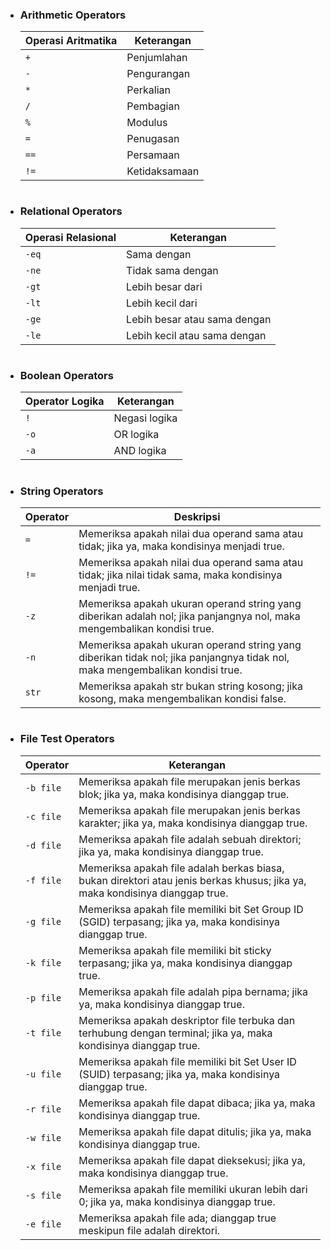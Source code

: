 - ### Arithmetic Operators
    | Operasi Aritmatika  | Keterangan |
    | ------------------- | --------------------------- |
    | `+`                 | Penjumlahan                  |
    | `-`                 | Pengurangan                  |
    | `*`                 | Perkalian                    |
    | `/`                 | Pembagian                    |
    | `%`                 | Modulus                      |
    | `=`                 | Penugasan                    |
    | `==`                | Persamaan                    |
    | `!=`                | Ketidaksamaan                |
#
- ### Relational Operators
    | Operasi Relasional  | Keterangan |
    | ------------------- | -------------------------- |
    | `-eq`               | Sama dengan                |
    | `-ne`               | Tidak sama dengan          |
    | `-gt`               | Lebih besar dari           |
    | `-lt`               | Lebih kecil dari           |
    | `-ge`               | Lebih besar atau sama dengan |
    | `-le`               | Lebih kecil atau sama dengan |
#
- ### Boolean Operators
    | Operator Logika     | Keterangan |
    | ------------------- | -------------------------- |
    | `!`                 | Negasi logika              |
    | `-o`                | OR logika                  |
    | `-a`                | AND logika                 |
#
- ### String Operators
    | Operator | Deskripsi |
    | -------- | ----------------------------------------- |
    | `=` | Memeriksa apakah nilai dua operand sama atau tidak; jika ya, maka kondisinya menjadi true. |
    | `!=` | Memeriksa apakah nilai dua operand sama atau tidak; jika nilai tidak sama, maka kondisinya menjadi true. | 
    | `-z` | Memeriksa apakah ukuran operand string yang diberikan adalah nol; jika panjangnya nol, maka mengembalikan kondisi true. |
    | `-n` | Memeriksa apakah ukuran operand string yang diberikan tidak nol; jika panjangnya tidak nol, maka mengembalikan kondisi true. |
    | `str` | Memeriksa apakah str bukan string kosong; jika kosong, maka mengembalikan kondisi false. |

#
- ### File Test Operators
    | Operator   | Keterangan                                                  |
    | ---------- | ------------------------------------------------------------ |
    | `-b file`  | Memeriksa apakah file merupakan jenis berkas blok; jika ya, maka kondisinya dianggap true. |
    | `-c file`  | Memeriksa apakah file merupakan jenis berkas karakter; jika ya, maka kondisinya dianggap true. |
    | `-d file`  | Memeriksa apakah file adalah sebuah direktori; jika ya, maka kondisinya dianggap true. |
    | `-f file`  | Memeriksa apakah file adalah berkas biasa, bukan direktori atau jenis berkas khusus; jika ya, maka kondisinya dianggap true. |
    | `-g file`  | Memeriksa apakah file memiliki bit Set Group ID (SGID) terpasang; jika ya, maka kondisinya dianggap true. |
    | `-k file`  | Memeriksa apakah file memiliki bit sticky terpasang; jika ya, maka kondisinya dianggap true. |
    | `-p file`  | Memeriksa apakah file adalah pipa bernama; jika ya, maka kondisinya dianggap true. |
    | `-t file`  | Memeriksa apakah deskriptor file terbuka dan terhubung dengan terminal; jika ya, maka kondisinya dianggap true. |
    | `-u file`  | Memeriksa apakah file memiliki bit Set User ID (SUID) terpasang; jika ya, maka kondisinya dianggap true. |
    | `-r file`  | Memeriksa apakah file dapat dibaca; jika ya, maka kondisinya dianggap true. |
    | `-w file`  | Memeriksa apakah file dapat ditulis; jika ya, maka kondisinya dianggap true. |
    | `-x file`  | Memeriksa apakah file dapat dieksekusi; jika ya, maka kondisinya dianggap true. |
    | `-s file`  | Memeriksa apakah file memiliki ukuran lebih dari 0; jika ya, maka kondisinya dianggap true. |
    | `-e file`  | Memeriksa apakah file ada; dianggap true meskipun file adalah direktori. |

